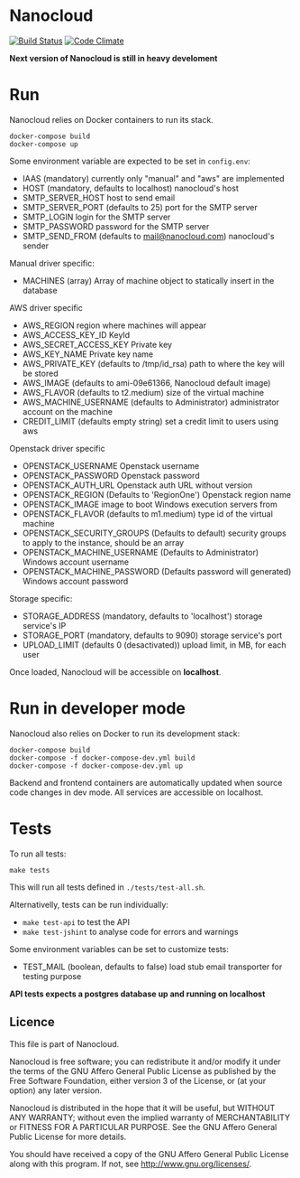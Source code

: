 # Nanocloud

[![Build Status](https://travis-ci.org/Nanocloud/nanocloud.svg?branch=master)](https://travis-ci.org/Nanocloud/nanocloud) [![Code Climate](https://codeclimate.com/github/Nanocloud/nanocloud/badges/gpa.svg)](https://codeclimate.com/github/Nanocloud/nanocloud)

**Next version of Nanocloud is still in heavy develoment**

# Run

Nanocloud relies on Docker containers to run its stack.

````
docker-compose build
docker-compose up
````

Some environment variable are expected to be set in `config.env`:
- IAAS (mandatory) currently only "manual" and "aws" are implemented
- HOST (mandatory, defaults to localhost) nanocloud's host 
- SMTP_SERVER_HOST host to send email
- SMTP_SERVER_PORT (defaults to 25) port for the SMTP server
- SMTP_LOGIN login for the SMTP server
- SMTP_PASSWORD password for the SMTP server
- SMTP_SEND_FROM (defaults to mail@nanocloud.com) nanocloud's sender

Manual driver specific:
- MACHINES (array) Array of machine object to statically insert in the database

AWS driver specific
- AWS_REGION region where machines will appear
- AWS_ACCESS_KEY_ID KeyId
- AWS_SECRET_ACCESS_KEY Private key
- AWS_KEY_NAME Private key name
- AWS_PRIVATE_KEY (defaults to /tmp/id_rsa) path to where the key will be stored
- AWS_IMAGE (defaults to ami-09e61366, Nanocloud default image)
- AWS_FLAVOR (defaults to t2.medium) size of the virtual machine
- AWS_MACHINE_USERNAME (defaults to Administrator) administrator account on the machine
- CREDIT_LIMIT (defaults empty string) set a credit limit to users using aws

Openstack driver specific
 - OPENSTACK_USERNAME Openstack username
 - OPENSTACK_PASSWORD Openstack password
 - OPENSTACK_AUTH_URL Openstack auth URL without version
 - OPENSTACK_REGION (Defaults to 'RegionOne') Openstack region name
 - OPENSTACK_IMAGE image to boot Windows execution servers from
 - OPENSTACK_FLAVOR (defaults to m1.medium) type id of the virtual machine
 - OPENSTACK_SECURITY_GROUPS (Defaults to default) security groups to apply to the instance, should be an array
 - OPENSTACK_MACHINE_USERNAME (Defaults to Administrator) Windows account username
 - OPENSTACK_MACHINE_PASSWORD (Defaults password will generated) Windows account password

Storage specific:
- STORAGE_ADDRESS (mandatory, defaults to 'localhost') storage service's IP
- STORAGE_PORT (mandatory, defaults to 9090) storage service's port
- UPLOAD_LIMIT (defaults 0 (desactivated)) upload limit, in MB, for each user

Once loaded, Nanocloud will be accessible on **localhost**.

# Run in developer mode

Nanocloud also relies on Docker to run its development stack:

````
docker-compose build
docker-compose -f docker-compose-dev.yml build
docker-compose -f docker-compose-dev.yml up
````

Backend and frontend containers are automatically updated when source code changes in dev mode.
All services are accessible on localhost.

# Tests

To run all tests:

````
make tests
````

This will run all tests defined in `./tests/test-all.sh`.

Alternativelly, tests can be run individually:

- `make test-api` to test the API
- `make test-jshint` to analyse code for errors and warnings

Some environment variables can be set to customize tests:
- TEST_MAIL (boolean, defaults to false) load stub email transporter for testing purpose

**API tests expects a postgres database up and running on localhost**

## Licence

This file is part of Nanocloud.

Nanocloud is free software; you can redistribute it and/or modify
it under the terms of the GNU Affero General Public License as
published by the Free Software Foundation, either version 3 of the
License, or (at your option) any later version.

Nanocloud is distributed in the hope that it will be useful,
but WITHOUT ANY WARRANTY; without even the implied warranty of
MERCHANTABILITY or FITNESS FOR A PARTICULAR PURPOSE.  See the
GNU Affero General Public License for more details.

You should have received a copy of the GNU Affero General Public License
along with this program.  If not, see <http://www.gnu.org/licenses/>.
